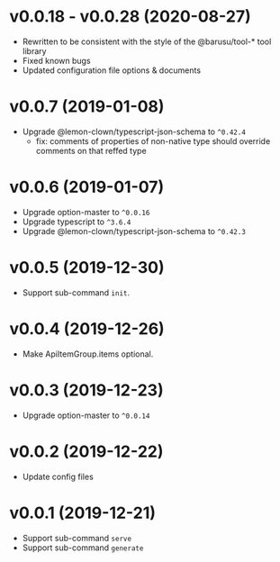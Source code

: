 # v0.0.18 - v0.0.28 (2020-08-27)
* Rewritten to be consistent with the style of the @barusu/tool-* tool library
* Fixed known bugs
* Updated configuration file options & documents

# v0.0.7 (2019-01-08)
* Upgrade @lemon-clown/typescript-json-schema to `^0.42.4`
  - fix: comments of properties of non-native type should override comments on that reffed type

# v0.0.6 (2019-01-07)
* Upgrade option-master to `^0.0.16`
* Upgrade typescript to `^3.6.4`
* Upgrade @lemon-clown/typescript-json-schema to `^0.42.3`

# v0.0.5 (2019-12-30)
* Support sub-command `init`.

# v0.0.4 (2019-12-26)
* Make ApiItemGroup.items optional.

# v0.0.3 (2019-12-23)
* Upgrade option-master to `^0.0.14`

# v0.0.2 (2019-12-22)
* Update config files

# v0.0.1 (2019-12-21)
* Support sub-command `serve`
* Support sub-command `generate`
